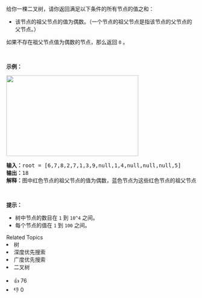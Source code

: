 <p>给你一棵二叉树，请你返回满足以下条件的所有节点的值之和：</p>

<ul> 
 <li>该节点的祖父节点的值为偶数。（一个节点的祖父节点是指该节点的父节点的父节点。）</li> 
</ul>

<p>如果不存在祖父节点值为偶数的节点，那么返回&nbsp;<code>0</code> 。</p>

<p>&nbsp;</p>

<p><strong>示例：</strong></p>

<p><strong><img alt="" src="https://assets.leetcode-cn.com/aliyun-lc-upload/uploads/2020/01/10/1473_ex1.png" style="height: 214px; width: 350px;" /></strong></p>

<pre><strong>输入：</strong>root = [6,7,8,2,7,1,3,9,null,1,4,null,null,null,5]
<strong>输出：</strong>18
<strong>解释：</strong>图中红色节点的祖父节点的值为偶数，蓝色节点为这些红色节点的祖父节点。
</pre>

<p>&nbsp;</p>

<p><strong>提示：</strong></p>

<ul> 
 <li>树中节点的数目在&nbsp;<code>1</code> 到&nbsp;<code>10^4</code>&nbsp;之间。</li> 
 <li>每个节点的值在&nbsp;<code>1</code> 到&nbsp;<code>100</code> 之间。</li> 
</ul>

<div><div>Related Topics</div><div><li>树</li><li>深度优先搜索</li><li>广度优先搜索</li><li>二叉树</li></div></div><br><div><li>👍 76</li><li>👎 0</li></div>